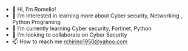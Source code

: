 - 👋 Hi, I’m Romelio!
- 👀 I’m interested in learning more about Cyber security, Networking , Python Programing
- 🌱 I’m currently learning Cyber security, Fortinet, Python
- 💞️ I’m looking to collaborate on Cyber Security
- 📫 How to reach me rchirino1950@yahoo.com

<!---
cyberiku/cyberiku is a ✨ special ✨ repository because its `README.md` (this file) appears on your GitHub profile.
You can click the Preview link to take a look at your changes.
--->
